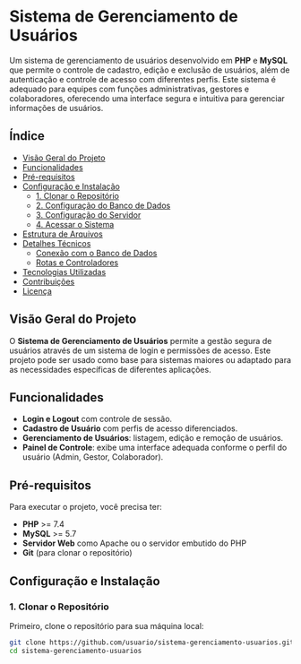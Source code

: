 # Sistema de Gerenciamento de Usuários

Um sistema de gerenciamento de usuários desenvolvido em **PHP** e **MySQL** que permite o controle de cadastro, edição e exclusão de usuários, além de autenticação e controle de acesso com diferentes perfis. Este sistema é adequado para equipes com funções administrativas, gestores e colaboradores, oferecendo uma interface segura e intuitiva para gerenciar informações de usuários.

## Índice

- [Visão Geral do Projeto](#visão-geral-do-projeto)
- [Funcionalidades](#funcionalidades)
- [Pré-requisitos](#pré-requisitos)
- [Configuração e Instalação](#configuração-e-instalação)
  - [1. Clonar o Repositório](#1-clonar-o-repositório)
  - [2. Configuração do Banco de Dados](#2-configuração-do-banco-de-dados)
  - [3. Configuração do Servidor](#3-configuração-do-servidor)
  - [4. Acessar o Sistema](#4-acessar-o-sistema)
- [Estrutura de Arquivos](#estrutura-de-arquivos)
- [Detalhes Técnicos](#detalhes-técnicos)
  - [Conexão com o Banco de Dados](#conexão-com-o-banco-de-dados)
  - [Rotas e Controladores](#rotas-e-controladores)
- [Tecnologias Utilizadas](#tecnologias-utilizadas)
- [Contribuições](#contribuições)
- [Licença](#licença)

## Visão Geral do Projeto

O **Sistema de Gerenciamento de Usuários** permite a gestão segura de usuários através de um sistema de login e permissões de acesso. Este projeto pode ser usado como base para sistemas maiores ou adaptado para as necessidades específicas de diferentes aplicações.

## Funcionalidades

- **Login e Logout** com controle de sessão.
- **Cadastro de Usuário** com perfis de acesso diferenciados.
- **Gerenciamento de Usuários**: listagem, edição e remoção de usuários.
- **Painel de Controle**: exibe uma interface adequada conforme o perfil do usuário (Admin, Gestor, Colaborador).

## Pré-requisitos

Para executar o projeto, você precisa ter:

- **PHP** >= 7.4
- **MySQL** >= 5.7
- **Servidor Web** como Apache ou o servidor embutido do PHP
- **Git** (para clonar o repositório)

## Configuração e Instalação

### 1. Clonar o Repositório

Primeiro, clone o repositório para sua máquina local:

```bash
git clone https://github.com/usuario/sistema-gerenciamento-usuarios.git
cd sistema-gerenciamento-usuarios
